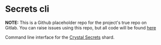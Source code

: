 # Secrets cli

**NOTE:** This is a Github placeholder repo for the project's true repo on Gitlab. You can raise issues using this repo, but all code will be found [here](https://gitlab.com/HCLarsen/secrets-cli)

Command line interface for the [Crystal Secrets](https://gitlab.com/HCLarsen/secrets) shard.
